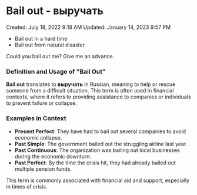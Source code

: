 # Bail out - выручать

Created: July 18, 2022 9:18 AM
Updated: January 14, 2023 9:57 PM

- Bail out in a hard time
- Bail out from natural disaster

Could you bail out me? Give me an advance.

### Definition and Usage of "Bail Out"

**Bail out** translates to **выручать** in Russian, meaning to help or rescue someone from a difficult situation. This term is often used in financial contexts, where it refers to providing assistance to companies or individuals to prevent failure or collapse.

### Examples in Context

- **Present Perfect**: They have had to bail out several companies to avoid economic collapse.
- **Past Simple**: The government bailed out the struggling airline last year.
- **Past Continuous**: The organization was bailing out local businesses during the economic downturn.
- **Past Perfect**: By the time the crisis hit, they had already bailed out multiple pension funds. 

This term is commonly associated with financial aid and support, especially in times of crisis.